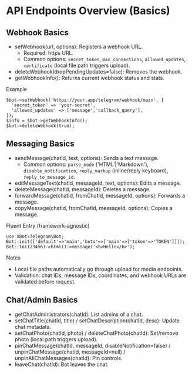 # API Endpoints Overview (Basics)

## Webhook Basics
- setWebhook(url, options): Registers a webhook URL.
  - Required: https URL.
  - Common options: `secret_token`, `max_connections`, `allowed_updates`, `certificate` (local file path triggers upload).
- deleteWebhook(dropPendingUpdates=false): Removes the webhook.
- getWebhookInfo(): Returns current webhook status and stats.

Example
```
$bot->setWebhook('https://your.app/telegram/webhook/main', [
  'secret_token' => 'your-secret',
  'allowed_updates' => ['message','callback_query'],
]);
$info = $bot->getWebhookInfo();
$bot->deleteWebhook(true);
```

## Messaging Basics
- sendMessage(chatId, text, options): Sends a text message.
  - Common options: `parse_mode` ('HTML'|'Markdown'), `disable_notification`,
    `reply_markup` (inline/reply keyboard), `reply_to_message_id`.
- editMessageText(chatId, messageId, text, options): Edits a message.
- deleteMessage(chatId, messageId): Deletes a message.
- forwardMessage(chatId, fromChatId, messageId, options): Forwards a message.
- copyMessage(chatId, fromChatId, messageId, options): Copies a message.

Fluent Entry (framework-agnostic)
```
use XBot\Telegram\Bot;
Bot::init(['default'=>'main','bots'=>['main'=>['token'=>'TOKEN']]]);
Bot::to(123456)->html()->message('<b>Hello</b>');
```

Notes
- Local file paths automatically go through upload for media endpoints.
- Validation: chat IDs, message IDs, coordinates, and webhook URLs are validated before request.

## Chat/Admin Basics
- getChatAdministrators(chatId): List admins of a chat.
- setChatTitle(chatId, title) / setChatDescription(chatId, desc): Update chat metadata.
- setChatPhoto(chatId, photo) / deleteChatPhoto(chatId): Set/remove photo (local path triggers upload).
- pinChatMessage(chatId, messageId, disableNotification=false) / unpinChatMessage(chatId, messageId=null) / unpinAllChatMessages(chatId): Pin controls.
- leaveChat(chatId): Bot leaves the chat.
